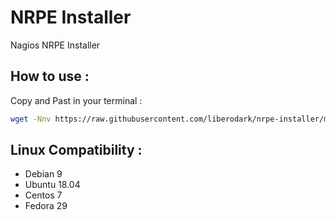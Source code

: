 # NRPE Installer
Nagios NRPE Installer

## How to use :

Copy and Past in your terminal :

```bash
wget -Nnv https://raw.githubusercontent.com/liberodark/nrpe-installer/master/install.sh && chmod +x install.sh; ./install.sh
```

## Linux Compatibility :

- Debian 9
- Ubuntu 18.04
- Centos 7
- Fedora 29
